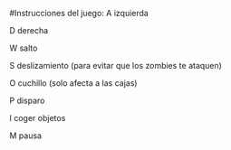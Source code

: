 #Instrucciones del juego:
A izquierda

D derecha

W salto

S deslizamiento (para evitar que los zombies te ataquen)

O cuchillo (solo afecta a las cajas)

P disparo

I coger objetos

M pausa
